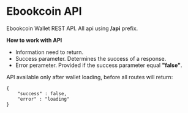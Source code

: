 # Ebookcoin API

Ebookcoin Wallet REST API. All api using **/api** prefix.

**How to work with API**

+ Information need to return.
+ Success parameter. Determines the success of a response.
+ Error perameter. Provided if the success parameter equal **"false"**.

API available only after wallet loading, before all routes will return:

    {
        "success" : false,
        "error" : "loading"
    }
